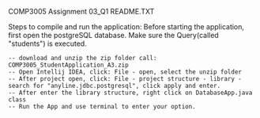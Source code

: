 COMP3005 Assignment 03_Q1
README.TXT

Steps to compile and run the application:
Before starting the application, first open the postgreSQL database. Make sure the Query(called "students") is executed.

    -- download and unzip the zip folder call: COMP3005_StudentApplication_A3.zip
    -- Open Intellij IDEA, click: File - open, select the unzip folder
    -- After project open, click: File - project structure - library - search for "anyline.jdbc.postgresql", click apply and enter.
    -- After enter the library structure, right click on DatabaseApp.java class
    -- Run the App and use terminal to enter your option.
